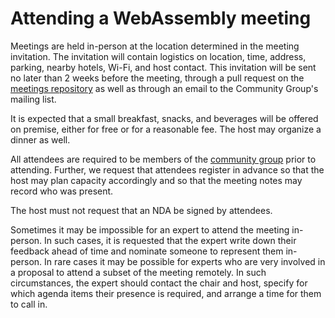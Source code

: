 # Attending a WebAssembly meeting

Meetings are held in-person at the location determined in the meeting
invitation. The invitation will contain logistics on location, time, address,
parking, nearby hotels, Wi-Fi, and host contact. This invitation will be sent no
later than 2 weeks before the meeting, through a pull request on the
[meetings repository](https://github.com/WebAssembly/meetings) as well as
through an email to the Community Group's mailing list.

It is expected that a small breakfast, snacks, and beverages will be offered on
premise, either for free or for a reasonable fee. The host may organize a dinner
as well.

All attendees are required to be members of the
[community group](w3.org/community/webassembly/) prior to attending. Further, we
request that attendees register in advance so that the host may plan capacity
accordingly and so that the meeting notes may record who was present.

The host must not request that an NDA be signed by attendees.

Sometimes it may be impossible for an expert to attend the meeting in-person. In
such cases, it is requested that the expert write down their feedback ahead of
time and nominate someone to represent them in-person. In rare cases it may be
possible for experts who are very involved in a proposal to attend a subset of
the meeting remotely. In such circumstances, the expert should contact the chair
and host, specify for which agenda items their presence is required, and arrange
a time for them to call in.
